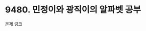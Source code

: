 # 9480. 민정이와 광직이의 알파벳 공부

[문제 링크](https://swexpertacademy.com/main/code/problem/problemDetail.do?contestProbId=AXAdrmW61ssDFAXq)